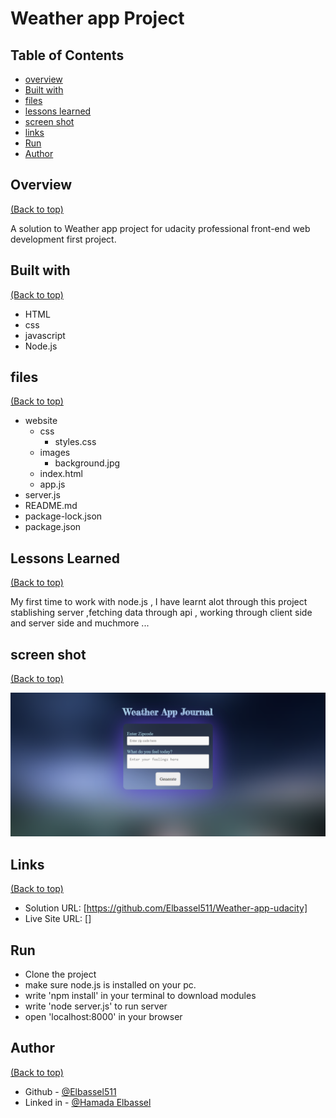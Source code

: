 # Weather app Project

## Table of Contents

* [overview](#overview)
* [Built with](#built-with)
* [files](#files)
* [lessons learned](#lessons-learned)
* [screen shot](#screen-shot)
* [links](#links)
* [Run](#run)
* [Author](#author)

## Overview
[(Back to top)](#table-of-contents)

A solution to Weather app project for udacity professional front-end web development first project.

## Built with
[(Back to top)](#table-of-contents)

- HTML
- css
- javascript
- Node.js

## files
[(Back to top)](#table-of-contents)
- website
    - css
        - styles.css
    - images
        - background.jpg
    - index.html
    - app.js
- server.js
- README.md
- package-lock.json
- package.json


## Lessons Learned
[(Back to top)](#table-of-contents)

My first time to work with node.js , I have learnt alot through this project stablishing server ,fetching data through api , working through client side and server side and muchmore ...

## screen shot
[(Back to top)](#table-of-contents)

![Screenshot](./website/images/weather%20App.png)

## Links
[(Back to top)](#table-of-contents)

- Solution URL: [https://github.com/Elbassel511/Weather-app-udacity]
- Live Site URL: []


## Run

- Clone the project
- make sure node.js is installed on your pc.
- write 'npm install' in your terminal to download modules 
- write 'node server.js' to run server
- open 'localhost:8000' in your browser

## Author
[(Back to top)](#table-of-contents)

- Github - [@Elbassel511](https://github.com/Elbassel511)
- Linked in - [@Hamada Elbassel](https://www.linkedin.com/in/hamadaelbassel/)






